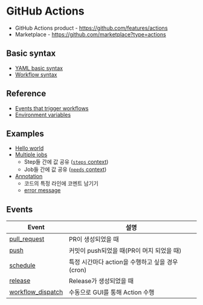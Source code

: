 # GitHub Actions

* GitHub Actions product - https://github.com/features/actions
* Marketplace - https://github.com/marketplace?type=actions

## Basic syntax

* [YAML basic syntax](https://en.wikipedia.org/wiki/YAML#Basic_components)
* [Workflow syntax](https://docs.github.com/en/actions/reference/workflow-syntax-for-github-actions)

## Reference

* [Events that trigger workflows](https://docs.github.com/en/actions/reference/events-that-trigger-workflows)
* [Environment variables](https://docs.github.com/en/actions/reference/environment-variables)

## Examples

* [Hello world](https://github.com/webispy/action_test/tree/step0)
* [Multiple jobs](https://github.com/webispy/action_test/tree/step1)
  * Step들 간에 값 공유 ([`steps` context](https://docs.github.com/en/actions/reference/context-and-expression-syntax-for-github-actions#steps-context))
  * Job들 간에 값 공유 ([`needs` context](https://docs.github.com/en/actions/reference/context-and-expression-syntax-for-github-actions#needs-context))
* [Annotation](https://github.com/webispy/action_test/tree/step2)
  * 코드의 특정 라인에 코멘트 남기기
  * [error message](https://docs.github.com/en/actions/reference/workflow-commands-for-github-actions#setting-an-error-message)

## Events

|Event|설명|
|---|---|
|[pull_request](https://docs.github.com/en/actions/reference/events-that-trigger-workflows#pull_request)|PR이 생성되었을 때|
|[push](https://docs.github.com/en/actions/reference/events-that-trigger-workflows#push)|커밋이 push되었을 때(PR이 머지 되었을 때)|
|[schedule](https://docs.github.com/en/actions/reference/events-that-trigger-workflows#schedule)|특정 시간마다 action을 수행하고 싶을 경우(cron)|
|[release](https://docs.github.com/en/actions/reference/events-that-trigger-workflows#release)|Release가 생성되었을 때|
|[workflow_dispatch](https://docs.github.com/en/actions/reference/events-that-trigger-workflows#workflow_dispatch)|수동으로 GUI를 통해 Action 수행|
